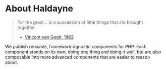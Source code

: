 # About Haldayne

> For the great... is a succession of little things that are brought together.
> - [Vincent van Gogh, 1882][vg]

We publish reusable, framework-agnostic components for PHP. Each component stands
on its own, doing one thing and doing it well, but are also composable into more
advanced components that are easier to reason about.

[vg]:https://quoteinvestigator.com/2015/12/14/impulse/
